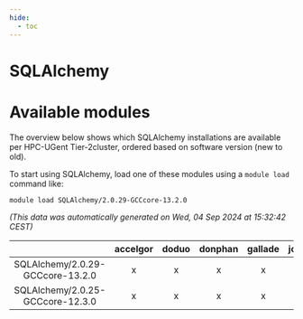 ```yaml
---
hide:
  - toc
---
```


SQLAlchemy
==========

# Available modules


The overview below shows which SQLAlchemy installations are available per HPC-UGent Tier-2cluster, ordered based on software version (new to old).

To start using SQLAlchemy, load one of these modules using a `module load` command like:

```shell
module load SQLAlchemy/2.0.29-GCCcore-13.2.0
```

*(This data was automatically generated on Wed, 04 Sep 2024 at 15:32:42 CEST)*  

| |accelgor|doduo|donphan|gallade|joltik|shinx|skitty|
| :---: | :---: | :---: | :---: | :---: | :---: | :---: | :---: |
|SQLAlchemy/2.0.29-GCCcore-13.2.0|x|x|x|x|x|x|x|
|SQLAlchemy/2.0.25-GCCcore-12.3.0|x|x|x|x|x|x|x|
